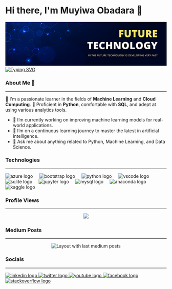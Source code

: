 # **Hi there, I'm Muyiwa Obadara 👋**
![AI-Quote](b.jpg)
[![Typing SVG](https://readme-typing-svg.demolab.com?font=&size=14&duration=8000&pause=500&color=6A1EF7&background=FFFFFF00&vCenter=true&random=false&width=700&height=35&separator=%3C&lines=In+the+world+of+0s+and+1s%2C+AI+is+the+true+magic+that+brings+innovation+to+life.+%E2%9C%A8%3CAI+doesn%E2%80%99t+just+learn%2C+it+evolves+with+every+interaction.+%F0%9F%9A%80%3CThe+future+isn%E2%80%99t+written;+it%E2%80%99s+coded+by+AI+enthusiasts.+%F0%9F%92%BB%3CEmbrace+the+AI+revolution%E2%80%94it%E2%80%99s+not+just+smart%2C+it%E2%80%99s+brilliant.+%F0%9F%A4%96%E2%9C%A8%3C%E2%80%9CWith+AI%2C+the+possibilities+aren%E2%80%99t+just+endless%E2%80%94they%E2%80%99re+exponential.+%F0%9F%94%81)](https://git.io/typing-svg)

### About Me 🚀
___

🌱 I'm a passionate learner in the fields of **Machine Learning** and **Cloud Computing**.
🐍 Proficient in **Python**, comfortable with **SQL**, and adept at using various analytics tools.
- 🔭 I’m currently working on improving machine learning models for real-world applications.
- 🌱 I’m on a continuous learning journey to master the latest in artificial intelligence.
- 💬 Ask me about anything related to Python, Machine Learning, and Data Science.

### Technologies
___

<div align="left">
  <img src="https://cdn.jsdelivr.net/gh/devicons/devicon/icons/azure/azure-original.svg" height="40" alt="azure logo"  />
  <img width="12" />
  <img src="https://cdn.jsdelivr.net/gh/devicons/devicon/icons/bootstrap/bootstrap-original.svg" height="40" alt="bootstrap logo"  />
  <img width="12" />
  <img src="https://cdn.jsdelivr.net/gh/devicons/devicon/icons/python/python-original.svg" height="40" alt="python logo"  />
  <img width="12" />
  <img src="https://cdn.jsdelivr.net/gh/devicons/devicon/icons/vscode/vscode-original.svg" height="40" alt="vscode logo"  />
  <img width="12" />
  <img src="https://cdn.jsdelivr.net/gh/devicons/devicon/icons/sqlite/sqlite-original.svg" height="40" alt="sqlite logo"  />
  <img width="12" />
  <img src="https://cdn.jsdelivr.net/gh/devicons/devicon/icons/jupyter/jupyter-original.svg" height="40" alt="jupyter logo"  />
  <img width="12" />
  <img src="https://cdn.jsdelivr.net/gh/devicons/devicon/icons/mysql/mysql-original.svg" height="40" alt="mysql logo"  />
  <img width="12" />
  <img src="https://cdn.jsdelivr.net/gh/devicons/devicon/icons/anaconda/anaconda-original.svg" height="40" alt="anaconda logo"  />
  <img width="12" />
  <img src="https://cdn.jsdelivr.net/gh/devicons/devicon/icons/kaggle/kaggle-original.svg" height="40" alt="kaggle logo"  />
</div>

### Profile Views
___

<div align="center">
  <img src="https://profile-counter.glitch.me/muyiwa-obadara/count.svg?"  />
</div>

### Medium Posts
___

<div align="center">
  <img src="https://github-read-medium-git-main.pahlevikun.vercel.app/latest?limit=4&username=muyiwaobadara" alt="Layout with last medium posts"  />
</div>

### Socials
___

<div align="left">
  <a href="https://linkedin.com/in/muyiwaobadara" target="_blank">
    <img src="https://img.shields.io/static/v1?message=LinkedIn&logo=linkedin&label=&color=0077B5&logoColor=white&labelColor=&style=for-the-badge" height="40" alt="linkedin logo"  />
  </a>
  <a href="https://x.com/M_Obadara" target="_blank">
    <img src="https://img.shields.io/static/v1?message=Twitter&logo=twitter&label=&color=1DA1F2&logoColor=white&labelColor=&style=for-the-badge" height="40" alt="twitter logo"  />
  </a>

  <a href="https://www.youtube.com/@muyiwaobadara" target="_blank">
  <img src="https://img.shields.io/static/v1?message=Youtube&logo=youtube&label=&color=FF0000&logoColor=white&labelColor=&style=for-the-badge" height="40" alt="youtube logo"  />
</a>
  <a href="https://facebook.com/mj.obadara" target="_blank">
    <img src="https://img.shields.io/static/v1?message=Facebook&logo=facebook&label=&color=1877F2&logoColor=white&labelColor=&style=for-the-badge" height="40" alt="facebook logo"  />
  </a>
  <a href="https://stackoverflow.chttps://stackoverflow.com/users/12645276/muyiwa-j-obadaraom/users/12645276/muyiwa-j-obadara" target="_blank">
    <img src="https://img.shields.io/static/v1?message=Stackoverflow&logo=stackoverflow&label=&color=FE7A16&logoColor=white&labelColor=&style=for-the-badge" height="40" alt="stackoverflow logo"  />
  </a>
</div>

###


